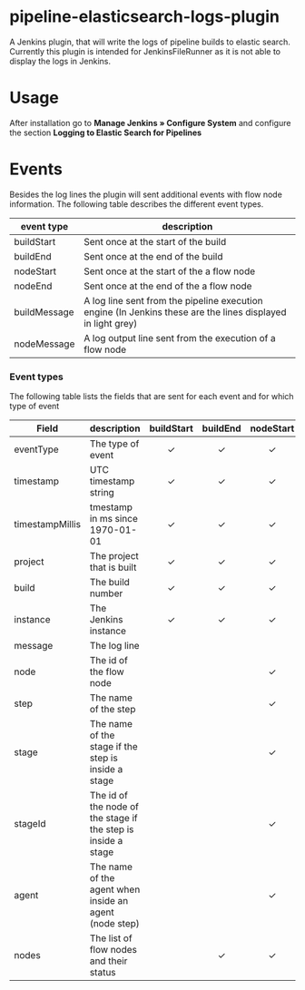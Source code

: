 # pipeline-elasticsearch-logs-plugin
A Jenkins plugin, that will write the logs of pipeline builds to elastic search.
Currently this plugin is intended for JenkinsFileRunner as it is not able to display the logs in Jenkins.

# Usage

After installation go to **Manage Jenkins » Configure System** and configure the section **Logging to Elastic Search for Pipelines**

# Events
Besides the log lines the plugin will sent additional events with flow node information.
The following table describes the different event types.

| event type | description |
| ----- | ----- |
| buildStart | Sent once at the start of the build |
| buildEnd | Sent once at the end of the build |
| nodeStart | Sent once at the start of the a flow node |
| nodeEnd | Sent once at the end of the a flow node |
| buildMessage | A log line sent from the pipeline execution engine (In Jenkins these are the lines displayed in light grey) |
| nodeMessage | A log output line sent from the execution of a flow node |

### Event types
The following table lists the fields that are sent for each event and for which type of event

| Field | description | buildStart | buildEnd | nodeStart | nodeEnd | buildMessage | nodeMessage | 
|-------|-------------|:----------:|:--------:|:----------:|:-------:| :----------: | :---------: |
| eventType | The type of event  | ✓ | ✓ | ✓ | ✓ | ✓ | ✓ |
| timestamp | UTC timestamp string | ✓ | ✓ | ✓ | ✓ | ✓ | ✓ |
| timestampMillis | tmestamp in ms since 1970-01-01 | ✓ | ✓ | ✓ | ✓ | ✓ | ✓ |
| project | The project that is built | ✓ | ✓ | ✓ | ✓ | ✓ | ✓ |
| build | The build number  | ✓ | ✓ | ✓ | ✓ | ✓ | ✓ |
| instance | The Jenkins instance  | ✓ | ✓ | ✓ | ✓ | ✓ | ✓ |
| message | The log line  | | | | | ✓ | ✓ |
| node | The id of the flow node | |  |  ✓ | ✓ |  | ✓ |
| step | The name of the step | |  |  ✓ | ✓ |  | ✓ |
| stage | The name of the stage if the step is inside a stage | |  |  ✓ | ✓ |  | ✓ |
| stageId | The id of the node of the stage if the step is inside a stage | |  |  ✓ | ✓ | | ✓ |
| agent | The name of the agent when inside an agent (node step) | |  |  ✓ | ✓ |  | ✓ |
| nodes | The list of flow nodes and their status |  | ✓ |  ✓ | ✓ |  | |


